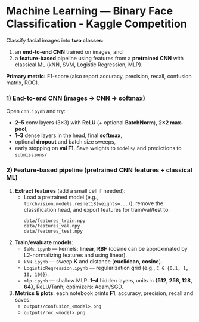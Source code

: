 # Machine Learning — Binary Face Classification - Kaggle Competition

Classify facial images into **two classes**:
1) an **end-to-end CNN** trained on images, and  
2) a **feature-based** pipeline using features from a **pretrained CNN** with classical ML (kNN, SVM, Logistic Regression, MLP).

**Primary metric:** F1-score (also report accuracy, precision, recall, confusion matrix, ROC).  

### 1) End-to-end CNN (images → CNN → softmax)
Open `cnn.ipynb` and try:
- **2–5** conv layers (3×3) with **ReLU** (+ optional **BatchNorm**), **2×2 max-pool**,
- **1–3** dense layers in the head, final **softmax**,
- optional **dropout** and batch size sweeps,
- early stopping on **val F1**.
Save weights to `models/` and predictions to `submissions/`

### 2) Feature-based pipeline (pretrained CNN features + classical ML)
1. **Extract features** (add a small cell if needed):
   - Load a pretrained model (e.g., `torchvision.models.resnet18(weights=...)`), remove the classification head, and export features for train/val/test to:
     ```
     data/features_train.npy
     data/features_val.npy
     data/features_test.npy
     ```
2. **Train/evaluate models**:
   - `SVMs.ipynb` — kernels: **linear**, **RBF** (cosine can be approximated by L2-normalizing features and using linear).
   - `kNN.ipynb` — sweep **K** and distance (**euclidean**, **cosine**).
   - `LogisticRegression.ipynb` — regularization grid (e.g., `C ∈ {0.1, 1, 10, 100}`).
   - `mlp.ipynb` — shallow MLP: **1–4** hidden layers, units in **{512, 256, 128, 64}**, ReLU/Tanh; optimizers: Adam/SGD.
3. **Metrics & plots**: each notebook prints **F1**, accuracy, precision, recall and saves:
   - `outputs/confusion_<model>.png`
   - `outputs/roc_<model>.png`

